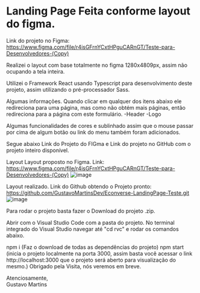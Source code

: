 # Landing Page Feita conforme layout do figma.

Link do projeto no Figma: https://www.figma.com/file/r4isGFrnYCxtHPguCARnGT/Teste-para-Desenvolvedores-(Copy)

Realizei o layout com base totalmente no figma 1280x4809px, assim não ocupando a tela inteira.

Utilizei o Framework React usando Typescript para desenvolvimento deste projeto, assim utilizando o pré-processador Sass.

Algumas informações. Quando clicar em qualquer dos itens abaixo ele redireciona para uma página, mas como não obtém mais páginas, então redireciona para a página com este formulário.
-Header
-Logo

Algumas funcionalidades de cores e sublinhado assim que o mouse passar por cima de algum botão ou link do menu também foram adicionados.

Segue abaixo Link do Projeto do FIGma e Link do projeto no GitHub com o projeto inteiro disponível.

Layout Layout proposto no Figma.
Link: https://www.figma.com/file/r4isGFrnYCxtHPguCARnGT/Teste-para-Desenvolvedores-(Copy)
![image](https://user-images.githubusercontent.com/98985125/163091083-188207dc-b628-496c-b860-f10157d1abc2.png)



Layout realizado.
Link do Github obtendo o Projeto pronto: https://github.com/GustavoMartinsDev/Econverse-LandingPage-Teste.git
![image](https://user-images.githubusercontent.com/98985125/163091152-db4808a6-7d4b-4283-b1f7-0de70274b65e.png)



Para rodar o projeto basta fazer o Download do projeto .zip.

Abrir com o Visual Studio Code com a pasta do projeto. No terminal integrado do Visual Studio navegar até "cd rvc" e rodar os comandos abaixo.

npm i (Faz o download de todas as dependências do projeto)
npm start (inicia o projeto localmente na porta 3000, assim basta você acessar o link http://localhost:3000 que o projeto será aberto para visualização do mesmo.)
Obrigado pela Visita, nós veremos em breve.

Atenciosamente,<br />
Gustavo Martins